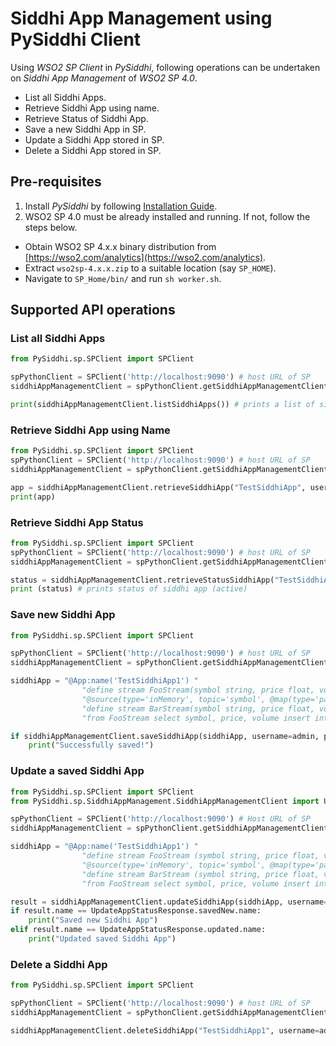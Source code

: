# Siddhi App Management using PySiddhi Client

Using _WSO2 SP Client_ in _PySiddhi_, following operations can be undertaken on _Siddhi App Management_ of _WSO2 SP 4.0_.
* List all Siddhi Apps.
* Retrieve Siddhi App using name.
* Retrieve Status of Siddhi App.
* Save a new Siddhi App in SP.
* Update a Siddhi App stored in SP.
* Delete a Siddhi App stored in SP.

## Pre-requisites
1. Install _PySiddhi_ by following [Installation Guide](Installation-Guide.md).
2. WSO2 SP 4.0 must be already installed and running. If not, follow the steps below.
  - Obtain WSO2 SP 4.x.x binary distribution from [https://wso2.com/analytics](https://wso2.com/analytics).
  - Extract `wso2sp-4.x.x.zip` to a suitable location (say `SP_HOME`).
  - Navigate to `SP_Home/bin/` and run `sh worker.sh`.

## Supported API operations 

### List all Siddhi Apps
```python
from PySiddhi.sp.SPClient import SPClient

spPythonClient = SPClient('http://localhost:9090') # host URL of SP
siddhiAppManagementClient = spPythonClient.getSiddhiAppManagementClient()

print(siddhiAppManagementClient.listSiddhiApps()) # prints a list of siddhi apps
```
### Retrieve Siddhi App using Name
```python
from PySiddhi.sp.SPClient import SPClient
spPythonClient = SPClient('http://localhost:9090') # host URL of SP
siddhiAppManagementClient = spPythonClient.getSiddhiAppManagementClient()

app = siddhiAppManagementClient.retrieveSiddhiApp("TestSiddhiApp", username=admin, password=admin)
print(app)
```

### Retrieve Siddhi App Status
```python
from PySiddhi.sp.SPClient import SPClient
spPythonClient = SPClient('http://localhost:9090') # host URL of SP
siddhiAppManagementClient = spPythonClient.getSiddhiAppManagementClient()

status = siddhiAppManagementClient.retrieveStatusSiddhiApp("TestSiddhiApp", username=admin, password=admin)
print (status) # prints status of siddhi app (active)
```

### Save new Siddhi App
```python
from PySiddhi.sp.SPClient import SPClient

spPythonClient = SPClient('http://localhost:9090') # host URL of SP
siddhiAppManagementClient = spPythonClient.getSiddhiAppManagementClient()

siddhiApp = "@App:name('TestSiddhiApp1') " 
                "define stream FooStream(symbol string, price float, volume long); " 
                "@source(type='inMemory', topic='symbol', @map(type='passThrough')) " 
                "define stream BarStream(symbol string, price float, volume long); "
                "from FooStream select symbol, price, volume insert into BarStream; "

if siddhiAppManagementClient.saveSiddhiApp(siddhiApp, username=admin, password=admin):
    print("Successfully saved!")
```
### Update a saved Siddhi App
```python
from PySiddhi.sp.SPClient import SPClient
from PySiddhi.sp.SiddhiAppManagement.SiddhiAppManagementClient import UpdateAppStatusResponse

spPythonClient = SPClient('http://localhost:9090') # Host URL of SP
siddhiAppManagementClient = spPythonClient.getSiddhiAppManagementClient()

siddhiApp = "@App:name('TestSiddhiApp1') " 
                "define stream FooStream (symbol string, price float, volume long); " 
                "@source(type='inMemory', topic='symbol', @map(type='passThrough')) " 
                "define stream BarStream (symbol string, price float, volume long); " 
                "from FooStream select symbol, price, volume insert into BarStream; "

result = siddhiAppManagementClient.updateSiddhiApp(siddhiApp, username=admin, password=admin)
if result.name == UpdateAppStatusResponse.savedNew.name:
    print("Saved new Siddhi App")
elif result.name == UpdateAppStatusResponse.updated.name:
    print("Updated saved Siddhi App")
```
### Delete a Siddhi App
```python
from PySiddhi.sp.SPClient import SPClient

spPythonClient = SPClient('http://localhost:9090') # host URL of SP
siddhiAppManagementClient = spPythonClient.getSiddhiAppManagementClient()

siddhiAppManagementClient.deleteSiddhiApp("TestSiddhiApp1", username=admin, password=admin) # returns True if successfully deleted
```